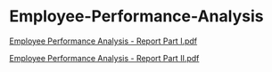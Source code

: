 # Employee-Performance-Analysis

[Employee Performance Analysis - Report Part I.pdf](/Report/Employee-Performance-Analysis-Report-Part-I.pdf)

[Employee Performance Analysis - Report Part II.pdf](/Report/Employee-Performance-Analysis-Report-Part-II.pdf)
